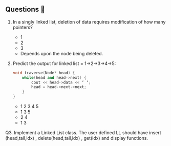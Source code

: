 ## Questions 📝

1. In a singly linked list, deletion of data requires modification of how many pointers?
    - 1
    - 2
    - 3
    - Depends upon the node being deleted.


2. Predict the output for linked list = 1->2->3->4->5:
    ```cpp
    void traverse(Node* head) {
        while(head and head->next) {
            cout << head->data << ‘ ‘;
            head = head->next->next;
        }
    }
    ```
    - 1 2 3 4 5
    - 1 3 5
    - 2 4
    - 1 3


Q3. Implement a Linked List class.
    The user defined LL should have insert (head,tail,idx) , delete(head,tail,idx) , get(idx) and display functions.